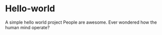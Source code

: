 # Hello-world
A simple hello world project
People are awesome. Ever wondered how the human mind operate?
